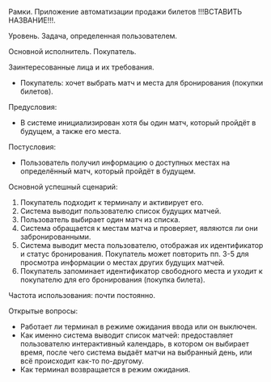 Рамки. Приложение автоматизации продажи билетов !!!ВСТАВИТЬ НАЗВАНИЕ!!!. 

Уровень. Задача, определенная пользователем. 

Основной исполнитель. Покупатель. 

Заинтересованные лица и их требования. 
-	Покупатель: хочет выбрать матч и места для бронирования (покупки билетов). 

Предусловия: 
-	В системе инициализирован хотя бы один матч, который пройдёт в будущем, а также его места. 

Постусловия: 
-	Пользователь получил информацию о доступных местах на определённый матч, который пройдёт в будущем. 

Основной успешный сценарий: 
1.	Покупатель подходит к терминалу и активирует его. 
2.	Система выводит пользователю список будущих матчей. 
3.	Пользователь выбирает один матч из списка. 
4.	Система обращается к местам матча и проверяет, являются ли они забронированными.
5.	Система выводит места пользователю, отображая их идентификатор и статус бронирования.
Покупатель может повторить пп. 3-5 для просмотра информации о местах других будущих матчей. 
6.	Покупатель запоминает идентификатор свободного места и уходит к покупателю для его бронирования (покупка билета). 

Частота использования: почти постоянно. 

Открытые вопросы: 
-	Работает ли терминал в режиме ожидания ввода или он выключен.
-	Как именно система выводит список матчей: предоставляет пользователю интерактивный календарь, в котором он выбирает время, после чего система выдаёт матчи на выбранный день, или всё происходит как-то по-другому.
-	Как терминал возвращается в режим ожидания. 
